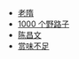 +   [老隋](docs/laosui/README.md)
+   [1000 个野路子](docs/1000yeluzi/README.md)
+   [陈昌文](docs/chenchangwen/README.md)
+   [赏味不足](docs/shangwei/README.md)